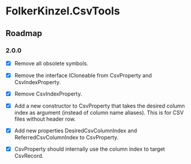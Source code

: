 ﻿# FolkerKinzel.CsvTools
## Roadmap

### 2.0.0
- [x] Remove all obsolete symbols.
- [x] Remove the interface ICloneable from CsvProperty and CsvIndexProperty.
- [x] Remove CsvIndexProperty.
- [x] Add a new constructor to CsvProperty that takes the desired column index as argument (instead of
column name aliases). This is for CSV files without header row.
- [x] Add new properties DesiredCsvColumnIndex and ReferredCsvColumnIndex to CsvProperty.
- [x] CsvProperty should internally use the column index to target CsvRecord.

